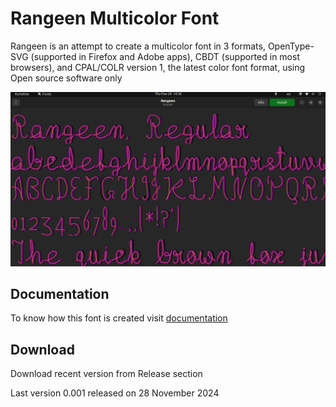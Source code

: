 # Rangeen Multicolor Font

Rangeen is an attempt to create a multicolor font in 3 formats, OpenType-SVG (supported in Firefox and Adobe apps), CBDT (supported in most browsers), and CPAL/COLR version 1, the latest color font format, using Open source software only 

![Rangeen font](documentation/images/Rangeen-Regular.png)

## Documentation 
To know how this font is created visit [documentation](documentation/Rangeen%20design%20steps.md)


## Download 
Download recent version from Release section

Last version 0.001 released on 28 November 2024 

